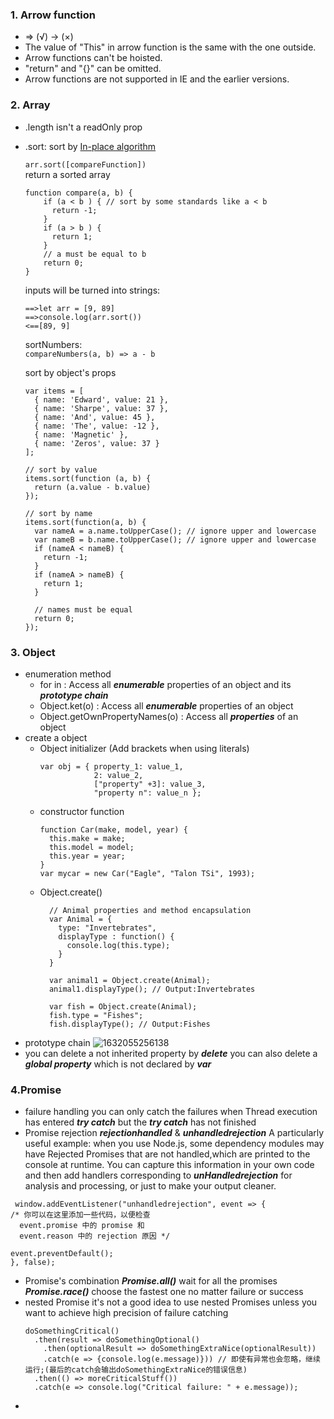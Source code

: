 ### 1. Arrow function
  + => (√)   -> (×)
  + The value of "This" in arrow function is the same with the one outside.
  + Arrow functions can't be hoisted.
  + "return" and "{}" can be omitted.
  + Arrow functions are not supported in IE and the earlier versions.
### 2. Array
  + .length isn't a readOnly prop
  + .sort: sort by <a href = "https://en.wikipedia.org/wiki/In-place_algorithm">In-place algorithm</a>
    
    `arr.sort([compareFunction])`  
    return a sorted array  
    ```
    function compare(a, b) {
        if (a < b ) { // sort by some standards like a < b  
          return -1;  
        }  
        if (a > b ) {  
          return 1;  
        }  
        // a must be equal to b  
        return 0;  
    }
    ```

    inputs will be turned into strings:  
    ```
    ==>let arr = [9, 89]  
    ==>console.log(arr.sort())  
    <==[89, 9]  
    ```
    sortNumbers:  
    `compareNumbers(a, b) => a - b `  

    sort by object's props
    ```
    var items = [
      { name: 'Edward', value: 21 },
      { name: 'Sharpe', value: 37 },
      { name: 'And', value: 45 },
      { name: 'The', value: -12 },
      { name: 'Magnetic' },
      { name: 'Zeros', value: 37 }
    ];

    // sort by value
    items.sort(function (a, b) {
      return (a.value - b.value)
    });

    // sort by name  
    items.sort(function(a, b) {
      var nameA = a.name.toUpperCase(); // ignore upper and lowercase
      var nameB = b.name.toUpperCase(); // ignore upper and lowercase
      if (nameA < nameB) {
        return -1;
      }
      if (nameA > nameB) {
        return 1;
      }

      // names must be equal
      return 0;
    });
    ```
### 3. Object
  + enumeration method
      * for in : Access all ___enumerable___ properties of an object and its ___prototype chain___
      * Object.ket(o) : Access all ___enumerable___ properties of an object 
      * Object.getOwnPropertyNames(o) : Access all  ___properties___ of an object 
  + create a object
      * Object initializer (Add brackets when using literals)
        ```
        var obj = { property_1: value_1,   
                    2: value_2,   
                    ["property" +3]: value_3,  
                    "property n": value_n }; 
        ```
      * constructor function
        ```
        function Car(make, model, year) {
          this.make = make;
          this.model = model;
          this.year = year;
        }
        var mycar = new Car("Eagle", "Talon TSi", 1993);
        ```
      * Object.create()
        ```
          // Animal properties and method encapsulation
          var Animal = {
            type: "Invertebrates", 
            displayType : function() { 
              console.log(this.type);
            }
          }

          var animal1 = Object.create(Animal);
          animal1.displayType(); // Output:Invertebrates

          var fish = Object.create(Animal);
          fish.type = "Fishes";
          fish.displayType(); // Output:Fishes
        ```  
  + prototype chain
      ![1632055256138](https://user-images.githubusercontent.com/71930297/133927859-aa3f1b97-baab-48ee-87c7-35925e88b2b0.jpg)
  + you can delete a not inherited property by ___delete___
    you can also delete a ___global property___ which is not declared by ___var___
### 4.Promise
  + failure handling
    you can only catch the failures when Thread execution has entered ___try catch___ but the ___try catch___ has not finished 
  + Promise rejection
    ___rejectionhandled___ & ___unhandledrejection___
    A particularly useful example: when you use Node.js, some dependency modules may have Rejected Promises that are not handled,which are printed to the console at runtime. You can capture this information in your own code and then add handlers corresponding to ___unHandledrejection___ for analysis and processing, or just to make your output cleaner.
   ```
    window.addEventListener("unhandledrejection", event => {
  /* 你可以在这里添加一些代码，以便检查
     event.promise 中的 promise 和
     event.reason 中的 rejection 原因 */

  event.preventDefault();
}, false);
   ```
  + Promise's combination
  ___Promise.all()___ wait for all the promises
  ___Promise.race()___ choose the fastest one no matter failure or success
  + nested Promise
    it's not a good idea to use nested Promises unless you want to achieve high precision of failure catching
    ```
    doSomethingCritical()
      .then(result => doSomethingOptional()
        .then(optionalResult => doSomethingExtraNice(optionalResult))
        .catch(e => {console.log(e.message)})) // 即使有异常也会忽略，继续运行;(最后的catch会输出doSomethingExtraNice的错误信息)
      .then(() => moreCriticalStuff())
      .catch(e => console.log("Critical failure: " + e.message));
    ```
  +
  
    
